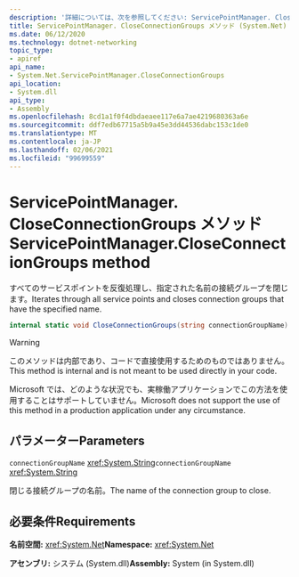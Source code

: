 ```yaml
---
description: '詳細については、次を参照してください: ServicePointManager. CloseConnectionGroups メソッド'
title: ServicePointManager. CloseConnectionGroups メソッド (System.Net)
ms.date: 06/12/2020
ms.technology: dotnet-networking
topic_type:
- apiref
api_name:
- System.Net.ServicePointManager.CloseConnectionGroups
api_location:
- System.dll
api_type:
- Assembly
ms.openlocfilehash: 8cd1a1f0f4dbdaeaee117e6a7ae4219680363a6e
ms.sourcegitcommit: ddf7edb67715a5b9a45e3dd44536dabc153c1de0
ms.translationtype: MT
ms.contentlocale: ja-JP
ms.lasthandoff: 02/06/2021
ms.locfileid: "99699559"
---
```

# <a name="servicepointmanagercloseconnectiongroups-method"></a><span data-ttu-id="04d25-103">ServicePointManager. CloseConnectionGroups メソッド</span><span class="sxs-lookup"><span data-stu-id="04d25-103">ServicePointManager.CloseConnectionGroups method</span></span>

<span data-ttu-id="04d25-104">すべてのサービスポイントを反復処理し、指定された名前の接続グループを閉じます。</span><span class="sxs-lookup"><span data-stu-id="04d25-104">Iterates through all service points and closes connection groups that have the specified name.</span></span>

```csharp
internal static void CloseConnectionGroups(string connectionGroupName)
```

> [!WARNING]
> <span data-ttu-id="04d25-105">このメソッドは内部であり、コードで直接使用するためのものではありません。</span><span class="sxs-lookup"><span data-stu-id="04d25-105">This method is internal and is not meant to be used directly in your code.</span></span>
>
> <span data-ttu-id="04d25-106">Microsoft では、どのような状況でも、実稼働アプリケーションでこの方法を使用することはサポートしていません。</span><span class="sxs-lookup"><span data-stu-id="04d25-106">Microsoft does not support the use of this method in a production application under any circumstance.</span></span>

## <a name="parameters"></a><span data-ttu-id="04d25-107">パラメーター</span><span class="sxs-lookup"><span data-stu-id="04d25-107">Parameters</span></span>

<span data-ttu-id="04d25-108">`connectionGroupName` <xref:System.String></span><span class="sxs-lookup"><span data-stu-id="04d25-108">`connectionGroupName` <xref:System.String></span></span>

<span data-ttu-id="04d25-109">閉じる接続グループの名前。</span><span class="sxs-lookup"><span data-stu-id="04d25-109">The name of the connection group to close.</span></span>

## <a name="requirements"></a><span data-ttu-id="04d25-110">必要条件</span><span class="sxs-lookup"><span data-stu-id="04d25-110">Requirements</span></span>

<span data-ttu-id="04d25-111">**名前空間:** <xref:System.Net></span><span class="sxs-lookup"><span data-stu-id="04d25-111">**Namespace:** <xref:System.Net></span></span>

<span data-ttu-id="04d25-112">**アセンブリ:** システム (System.dll)</span><span class="sxs-lookup"><span data-stu-id="04d25-112">**Assembly:** System (in System.dll)</span></span>
